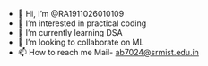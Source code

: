 - 👋 Hi, I’m @RA1911026010109
- 👀 I’m interested in practical coding
- 🌱 I’m currently learning DSA
- 💞️ I’m looking to collaborate on ML
- 📫 How to reach me Mail- ab7024@srmist.edu.in

<!---
RA1911026010109/RA1911026010109 is a ✨ special ✨ repository because its `README.md` (this file) appears on your GitHub profile.
You can click the Preview link to take a look at your changes.
--->
